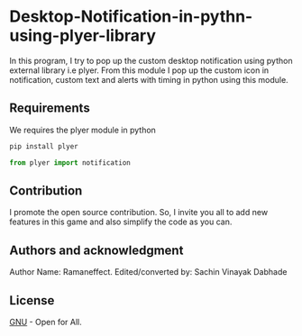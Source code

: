 # Desktop-Notification-in-pythn-using-plyer-library
In this program, I try to pop up the custom desktop notification using python external library i.e plyer. From this module I pop up the custom icon in notification, custom text and alerts with timing in python using this module.

## Requirements
We requires the plyer module in python
```bash
pip install plyer
```
```python 
from plyer import notification
```

## Contribution
I promote the open source contribution. So, I invite you all to add new features in this game and also simplify the code as you can.

## Authors and acknowledgment
Author Name: Ramaneffect. Edited/converted by: Sachin Vinayak Dabhade

## License
[GNU](https://choosealicense.com/licenses/gpl-3.0/) - Open for All.
